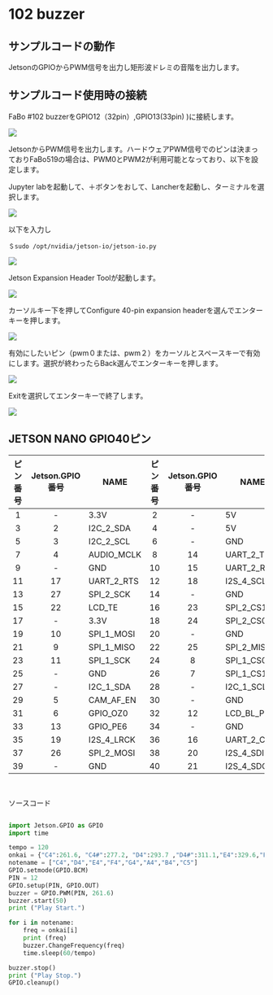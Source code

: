# 102 buzzer

## サンプルコードの動作
JetsonのGPIOからPWM信号を出力し矩形波ドレミの音階を出力します。

## サンプルコード使用時の接続
FaBo #102 buzzerをGPIO12（32pin）,GPIO13(33pin)
)に接続します。

![](./../img/102_Buzzer/fabo519_pwm_pin.jpg)

JetsonからPWM信号を出力します。ハードウェアPWM信号でのピンは決まっておりFaBo519の場合は、PWM0とPWM2が利用可能となっており、以下を設定します。

Jupyter labを起動して、＋ボタンをおして、Lancherを起動し、ターミナルを選択します。

![](./../img/102_Buzzer/terminalboot.png)


以下を入力し
```
＄sudo /opt/nvidia/jetson-io/jetson-io.py
```


![](./../img/102_Buzzer/pronpt.jpg)

Jetson Expansion Header Toolが起動します。

![](./../img/102_Buzzer/headertoolselect.png)

カーソルキー下を押してConfigure 40-pin expansion headerを選んでエンターキーを押します。

![](./../img/102_Buzzer/headertoolselect.png)



有効にしたいピン（pwm０または、pwm２）をカーソルとスペースキーで有効にします。選択が終わったらBack選んでエンターキーを押します。

![](./../img/102_Buzzer/PWMselect.png)


Exitを選択してエンターキーで終了します。

![](./../img/102_Buzzer/headertool_exit.png)


## JETSON NANO GPIO40ピン
| ピン番号 |  Jetson.GPIO番号  |  NAME  | ピン番号 |  Jetson.GPIO番号  |  NAME  |
| :---: | :---: |---- | :---: | :---: |---- |
|  1  | - |  3.3V  | 2 | - |  5V  |
|  3  | 2 |  I2C_2_SDA  | 4  | - |  5V  |
|  5  | 3 |  I2C_2_SCL  | 6  | - |  GND  |
|  7  | 4 |  AUDIO_MCLK  | 8 | 14 |  UART_2_TX  |
|  9  | - |  GND  | 10  | 15 |  UART_2_RX  |
|  11  | 17 |  UART_2_RTS  | 12  | 18 |  I2S_4_SCLK  |
|  13  | 27 |  SPI_2_SCK  | 14  | - |  GND  |
|  15 | 22 |  LCD_TE  | 16  | 23 |  SPI_2_CS1 |
|  17  | - |  3.3V  | 18  | 24 |  SPI_2_CS0  |
|  19  | 10 |  SPI_1_MOSI  | 20  | - |  GND  |
|  21  | 9 |  SPI_1_MISO  | 22  | 25 |  SPI_2_MISO  |
|  23  | 11 |  SPI_1_SCK  | 24  | 8 |  SPI_1_CS0  |
|  25  | - |  GND  | 26  | 7 |  SPI_1_CS1  |
|  27  | - |  I2C_1_SDA  | 28  | - |  I2C_1_SCL  |
|  29  | 5 |  CAM_AF_EN  | 30  | - |  GND  |
|  31  | 6 |  GPIO_OZ0  | 32  | 12 |  LCD_BL_PWM  |
|  33  | 13 |  GPIO_PE6  | 34  |  - |  GND  |
|  35  | 19 |  I2S_4_LRCK  | 36  | 16 |  UART_2_CTS  |
|  37  | 26 |  SPI_2_MOSI  | 38  | 20 |  I2S_4_SDIN  |
|  39  | - |  GND  | 40  | 21 |  I2S_4_SDOUT  |

<br>

ソースコード
```python

import Jetson.GPIO as GPIO
import time

tempo = 120
onkai = {"C4":261.6, "C4#":277.2, "D4":293.7 ,"D4#":311.1,"E4":329.6,"F4":349.2,"F4#":370.0,"G4":392.0,"G4#":415.3,"A4":440.0,"A4#":466.2,"B4":493.9,"C5":523.3}
notename = ["C4","D4","E4","F4","G4","A4","B4","C5"]
GPIO.setmode(GPIO.BCM)
PIN = 12
GPIO.setup(PIN, GPIO.OUT)
buzzer = GPIO.PWM(PIN, 261.6)
buzzer.start(50)
print ("Play Start.")

for i in notename: 
    freq = onkai[i]
    print (freq)
    buzzer.ChangeFrequency(freq)
    time.sleep(60/tempo)

buzzer.stop()
print ("Play Stop.")
GPIO.cleanup()

```

